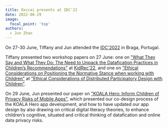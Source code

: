 ```yaml
---
title: Oxccai presents at IDC'22
date: 2022-06-29
image:
  focal_point: 'top'
authors:
  - Jun Zhao
---
```



On 27-30 June, Tiffany and Jun attended the [IDC'2022](https://idc.acm.org/2022/) in Braga, Portugal.

Tiffany presented two workshop papers on 27 June: one on ["What They Say and What They Do: The Need to Unpack the Datafication Practices in Children’s Recommendations"](https://www.tiffanygewang.com/publication/paper-placeholder-9/paper-placeholder-9.pdf) at [KidRec'22](https://kidrec.github.io/), and one on ["Ethical Considerations on Positioning the Normative Stance when working with Children"](https://www.tiffanygewang.com/publication/paper-placeholder-10/) at ["Ethical Considerations of Distributed Participatory Design with Children"](https://sites.google.com/view/worlds-largest-dpd-project/home).

On 29 June, Jun presented our paper on ["KOALA Hero: Inform Children of Privacy Risks of Mobile Apps"](https://www.tiffanygewang.com/publication/paper-placeholder-11/paper-placeholder-11.pdf), which presented our co-design process of the KOALA Hero app development, and how to have updated our app design by also drawing on critical digital literacy theories, to enhance children’s cognitive, situated and critical thinking of datafication and online data privacy risks.


